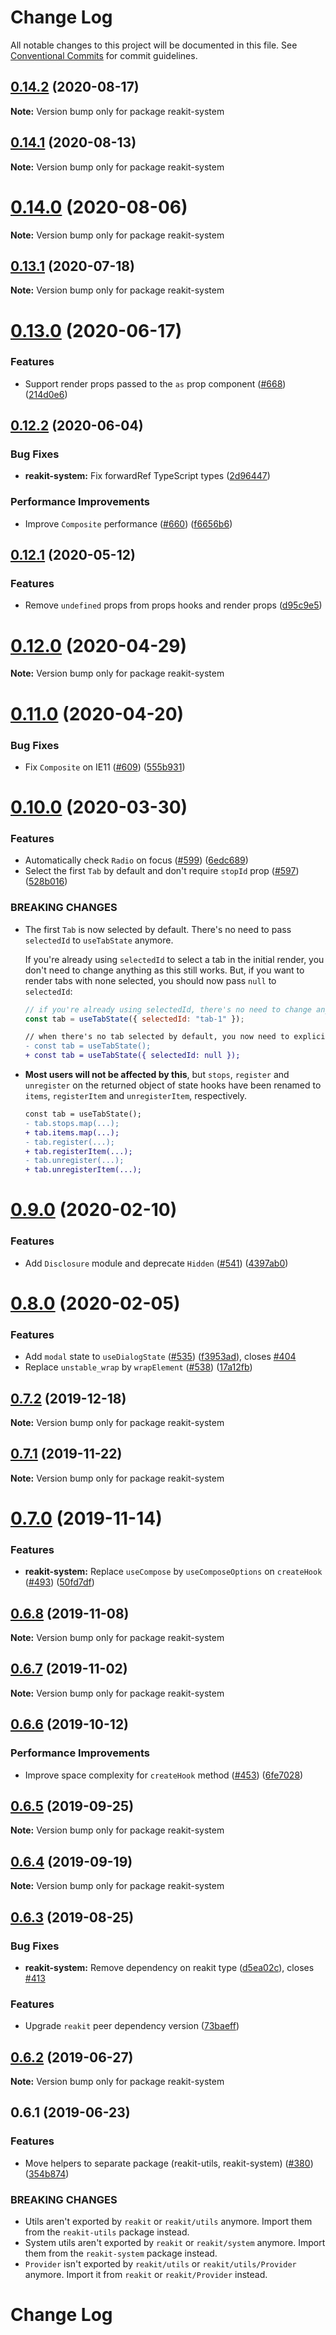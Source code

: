 # Change Log

All notable changes to this project will be documented in this file.
See [Conventional Commits](https://conventionalcommits.org) for commit guidelines.

## [0.14.2](https://github.com/reakit/reakit/tree/master/packages/reakit-system/compare/reakit-system@0.14.1...reakit-system@0.14.2) (2020-08-17)

**Note:** Version bump only for package reakit-system





## [0.14.1](https://github.com/reakit/reakit/tree/master/packages/reakit-system/compare/reakit-system@0.14.0...reakit-system@0.14.1) (2020-08-13)

**Note:** Version bump only for package reakit-system





# [0.14.0](https://github.com/reakit/reakit/tree/master/packages/reakit-system/compare/reakit-system@0.13.1...reakit-system@0.14.0) (2020-08-06)

**Note:** Version bump only for package reakit-system





## [0.13.1](https://github.com/reakit/reakit/tree/master/packages/reakit-system/compare/reakit-system@0.13.0...reakit-system@0.13.1) (2020-07-18)

**Note:** Version bump only for package reakit-system





# [0.13.0](https://github.com/reakit/reakit/tree/master/packages/reakit-system/compare/reakit-system@0.13.0-alpha.0...reakit-system@0.13.0) (2020-06-17)


### Features

* Support render props passed to the `as` prop component ([#668](https://github.com/reakit/reakit/tree/master/packages/reakit-system/issues/668)) ([214d0e6](https://github.com/reakit/reakit/tree/master/packages/reakit-system/commit/214d0e6357ea659a05d351fc26f539d186df0404))





## [0.12.2](https://github.com/reakit/reakit/tree/master/packages/reakit-system/compare/reakit-system@0.12.1...reakit-system@0.12.2) (2020-06-04)


### Bug Fixes

* **reakit-system:** Fix forwardRef TypeScript types ([2d96447](https://github.com/reakit/reakit/tree/master/packages/reakit-system/commit/2d9644704f8e9e1f14ecf726ad8d4f7b401817c9))


### Performance Improvements

* Improve `Composite` performance ([#660](https://github.com/reakit/reakit/tree/master/packages/reakit-system/issues/660)) ([f6656b6](https://github.com/reakit/reakit/tree/master/packages/reakit-system/commit/f6656b6b765bbec639754aa96a2f08b717413068))





## [0.12.1](https://github.com/reakit/reakit/tree/master/packages/reakit-system/compare/reakit-system@0.12.0...reakit-system@0.12.1) (2020-05-12)


### Features

* Remove `undefined` props from props hooks and render props ([d95c9e5](https://github.com/reakit/reakit/tree/master/packages/reakit-system/commit/d95c9e5311debc59c3e5d137936cc78e95fb8215))





# [0.12.0](https://github.com/reakit/reakit/tree/master/packages/reakit-system/compare/reakit-system@0.11.0...reakit-system@0.12.0) (2020-04-29)

**Note:** Version bump only for package reakit-system





# [0.11.0](https://github.com/reakit/reakit/tree/master/packages/reakit-system/compare/reakit-system@0.10.0...reakit-system@0.11.0) (2020-04-20)


### Bug Fixes

* Fix `Composite` on IE11 ([#609](https://github.com/reakit/reakit/tree/master/packages/reakit-system/issues/609)) ([555b931](https://github.com/reakit/reakit/tree/master/packages/reakit-system/commit/555b931de003a81a635ed1d980d67f9c62fb91e0))





# [0.10.0](https://github.com/reakit/reakit/tree/master/packages/reakit-system/compare/reakit-system@0.9.0...reakit-system@0.10.0) (2020-03-30)


### Features

* Automatically check `Radio` on focus ([#599](https://github.com/reakit/reakit/tree/master/packages/reakit-system/issues/599)) ([6edc689](https://github.com/reakit/reakit/tree/master/packages/reakit-system/commit/6edc68980de142686bdbdceecc8769e2a6265001))
* Select the first `Tab` by default and don't require `stopId` prop ([#597](https://github.com/reakit/reakit/tree/master/packages/reakit-system/issues/597)) ([528b016](https://github.com/reakit/reakit/tree/master/packages/reakit-system/commit/528b016304f381b171cdc96598201deb54fb53c8))


### BREAKING CHANGES

* The first `Tab` is now selected by default. There's no need to pass `selectedId` to `useTabState` anymore.

  If you're already using `selectedId` to select a tab in the initial render, you don't need to change anything as this still works. But, if you want to render tabs with none selected, you should now pass `null` to `selectedId`:

  ```js
  // if you're already using selectedId, there's no need to change anything
  const tab = useTabState({ selectedId: "tab-1" });
  ```

  ```diff
  // when there's no tab selected by default, you now need to explicitly specify it
  - const tab = useTabState();
  + const tab = useTabState({ selectedId: null });
  ```
* **Most users will not be affected by this**, but `stops`, `register` and `unregister` on the returned object of state hooks have been renamed to `items`, `registerItem` and `unregisterItem`, respectively.

  ```diff
  const tab = useTabState();
  - tab.stops.map(...);
  + tab.items.map(...);
  - tab.register(...);
  + tab.registerItem(...);
  - tab.unregister(...);
  + tab.unregisterItem(...);
  ```





# [0.9.0](https://github.com/reakit/reakit/tree/master/packages/reakit-system/compare/reakit-system@0.8.0...reakit-system@0.9.0) (2020-02-10)


### Features

* Add `Disclosure` module and deprecate `Hidden` ([#541](https://github.com/reakit/reakit/tree/master/packages/reakit-system/issues/541)) ([4397ab0](https://github.com/reakit/reakit/tree/master/packages/reakit-system/commit/4397ab0ea70e78ed187d6f463a5941f72907afb0))





# [0.8.0](https://github.com/reakit/reakit/tree/master/packages/reakit-system/compare/reakit-system@0.7.2...reakit-system@0.8.0) (2020-02-05)


### Features

* Add `modal` state to `useDialogState` ([#535](https://github.com/reakit/reakit/tree/master/packages/reakit-system/issues/535)) ([f3953ad](https://github.com/reakit/reakit/tree/master/packages/reakit-system/commit/f3953ad)), closes [#404](https://github.com/reakit/reakit/tree/master/packages/reakit-system/issues/404)
* Replace `unstable_wrap` by `wrapElement` ([#538](https://github.com/reakit/reakit/tree/master/packages/reakit-system/issues/538)) ([17a12fb](https://github.com/reakit/reakit/tree/master/packages/reakit-system/commit/17a12fb))





## [0.7.2](https://github.com/reakit/reakit/tree/master/packages/reakit-system/compare/reakit-system@0.7.1...reakit-system@0.7.2) (2019-12-18)

**Note:** Version bump only for package reakit-system





## [0.7.1](https://github.com/reakit/reakit/tree/master/packages/reakit-system/compare/reakit-system@0.7.0...reakit-system@0.7.1) (2019-11-22)

**Note:** Version bump only for package reakit-system





# [0.7.0](https://github.com/reakit/reakit/tree/master/packages/reakit-system/compare/reakit-system@0.6.8...reakit-system@0.7.0) (2019-11-14)


### Features

* **reakit-system:** Replace `useCompose` by `useComposeOptions` on `createHook` ([#493](https://github.com/reakit/reakit/tree/master/packages/reakit-system/issues/493)) ([50fd7df](https://github.com/reakit/reakit/tree/master/packages/reakit-system/commit/50fd7df))





## [0.6.8](https://github.com/reakit/reakit/tree/master/packages/reakit-system/compare/reakit-system@0.6.7...reakit-system@0.6.8) (2019-11-08)

**Note:** Version bump only for package reakit-system





## [0.6.7](https://github.com/reakit/reakit/tree/master/packages/reakit-system/compare/reakit-system@0.6.6...reakit-system@0.6.7) (2019-11-02)

**Note:** Version bump only for package reakit-system





## [0.6.6](https://github.com/reakit/reakit/tree/master/packages/reakit-system/compare/reakit-system@0.6.5...reakit-system@0.6.6) (2019-10-12)


### Performance Improvements

* Improve space complexity for `createHook` method ([#453](https://github.com/reakit/reakit/tree/master/packages/reakit-system/issues/453)) ([6fe7028](https://github.com/reakit/reakit/tree/master/packages/reakit-system/commit/6fe7028))





## [0.6.5](https://github.com/reakit/reakit/tree/master/packages/reakit-system/compare/reakit-system@0.6.4...reakit-system@0.6.5) (2019-09-25)

**Note:** Version bump only for package reakit-system





## [0.6.4](https://github.com/reakit/reakit/tree/master/packages/reakit-system/compare/reakit-system@0.6.3...reakit-system@0.6.4) (2019-09-19)

**Note:** Version bump only for package reakit-system





## [0.6.3](https://github.com/reakit/reakit/tree/master/packages/reakit-system/compare/reakit-system@0.6.2...reakit-system@0.6.3) (2019-08-25)


### Bug Fixes

* **reakit-system:** Remove dependency on reakit type ([d5ea02c](https://github.com/reakit/reakit/tree/master/packages/reakit-system/commit/d5ea02c)), closes [#413](https://github.com/reakit/reakit/tree/master/packages/reakit-system/issues/413)


### Features

* Upgrade `reakit` peer dependency version ([73baeff](https://github.com/reakit/reakit/tree/master/packages/reakit-system/commit/73baeff))





## [0.6.2](https://github.com/reakit/reakit/tree/master/packages/reakit-system/compare/reakit-system@0.6.1...reakit-system@0.6.2) (2019-06-27)

**Note:** Version bump only for package reakit-system





## 0.6.1 (2019-06-23)


### Features

* Move helpers to separate package (reakit-utils, reakit-system) ([#380](https://github.com/reakit/reakit/tree/master/packages/reakit-system/issues/380)) ([354b874](https://github.com/reakit/reakit/tree/master/packages/reakit-system/commit/354b874))


### BREAKING CHANGES

* Utils aren't exported by `reakit` or `reakit/utils` anymore. Import them from the `reakit-utils` package instead.
* System utils aren't exported by `reakit` or `reakit/system` anymore. Import them from the `reakit-system` package instead.
* `Provider` isn't exported by `reakit/utils` or `reakit/utils/Provider` anymore. Import it from `reakit` or `reakit/Provider` instead.





# Change Log
